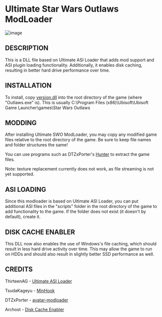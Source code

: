 # Ultimate Star Wars Outlaws ModLoader

![image](https://store.ubisoft.com/on/demandware.static/-/Sites-masterCatalog/default/dw23f30fd8/images/pdpbanner/645ba713a9ce0448bffa4c12-bg.jpg)

## DESCRIPTION

This is a DLL file based on Ultimate ASI Loader that adds mod support and ASI plugin loading functionality. Additionally, it enables disk caching, resulting in better hard drive performance over time.

## INSTALLATION

To install, copy [version.dll](https://github.com/patrickmollohan/Ultimate-SWO-ModLoader/releases/latest/download/version.dll) into the root directory of the game (where "Outlaws.exe" is). This is usually C:\Program Files (x86)\Ubisoft\Ubisoft Game Launcher\games\Star Wars Outlaws

## MODDING

After installing Ultimate SWO ModLoader, you may copy any modified game files relative to the root directory of the game. Be sure to keep file names and folder structures the same!

You can use programs such as DTZxPorter's [Hunter](https://dtzxporter.com/tools/hunter) to extract the game files.

Note: texture replacement currently does not work, as file streaming is not yet supported.

## ASI LOADING

Since this modloader is based on Ultimate ASI Loader, you can put additional ASI files in the "scripts" folder in the root directory of the game to add functionality to the game. If the folder does not exist (it doesn't by default), create it.

## DISK CACHE ENABLER

This DLL now also enables the use of Windows's file caching, which should result in less hard drive activity over time. This may allow the game to run on HDDs and should also result in slightly better SSD performance as well.

## CREDITS

ThirteenAG - [Ultimate ASI Loader](https://github.com/ThirteenAG/Ultimate-ASI-Loader)

TsudaKageyu - [MinHook](https://github.com/TsudaKageyu/minhook)

DTZxPorter - [avatar-modloader](https://github.com/dtzxporter/avatar-modloader)

Archost - [Disk Cache Enabler](https://www.nexusmods.com/skyrimspecialedition/mods/100975)
